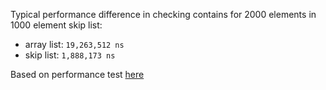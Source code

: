 Typical performance difference in checking contains for 2000 elements in 1000 element skip list:

* array list: `19,263,512 ns`
* skip list: `1,888,173 ns`

Based on performance test [here](src/test/java/skiplist/SLNodeTest.java)
